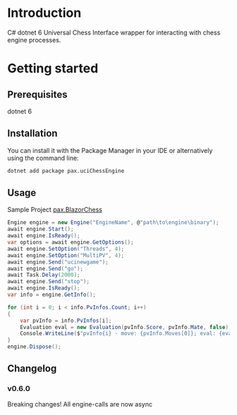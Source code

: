 # Introduction

C# dotnet 6 Universal Chess Interface wrapper for interacting with chess engine processes.

# Getting started
## Prerequisites
dotnet 6

## Installation
You can install it with the Package Manager in your IDE or alternatively using the command line:

```bash
dotnet add package pax.uciChessEngine
```
## Usage

Sample Project [pax.BlazorChess](https://github.com/ipax77/pax.BlazorChess)

```csharp
Engine engine = new Engine("EngineName", @"path\to\engine\binary");
await engine.Start();
await engine.IsReady();
var options = await engine.GetOptions();
await engine.SetOption("Threads", 4);
await engine.SetOption("MultiPV", 4);
await engine.Send("ucinewgame");
await engine.Send("go");
await Task.Delay(2000);
await engine.Send("stop");
await engine.IsReady();
var info = engine.GetInfo();

for (int i = 0; i < info.PvInfos.Count; i++)
{
    var pvInfo = info.PvInfos[i];
    Evaluation eval = new Evaluation(pvInfo.Score, pvInfo.Mate, false);
    Console.WriteLine($"pvInfo{i} - move: {pvInfo.Moves[0]}; eval: {eval}");
}
engine.Dispose();
```

## Changelog

### v0.6.0
Breaking changes! All engine-calls are now async
